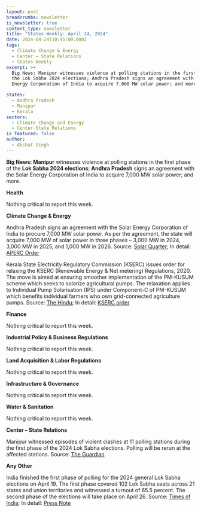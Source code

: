 ```yaml
---
layout: post
breadcrumbs: newsletter
is_newsletter: true
content_type: newsletter
title: "States Weekly: April 24, 2024"
date: 2024-04-24T10:45:00.000Z
tags:
  - Climate Change & Energy
  - Center – State Relations 
  - States Weekly
excerpt: >+
  Big News: Manipur witnesses violence at polling stations in the first phase of
  the Lok Sabha 2024 elections; Andhra Pradesh signs an agreement with the Solar
  Energy Corporation of India to acquire 7,000 MW solar power; and more.

states:
  - Andhra Pradesh
  - Manipur
  - Kerala
sectors:
  - Climate Change and Energy
  - Center-State Relations
is_featured: false
author:
  - Akshat Singh
---
```

**Big News: Manipur** witnesses violence at polling stations in the first phase of the **Lok Sabha 2024 elections**; **Andhra Pradesh** signs an agreement with the Solar Energy Corporation of India to acquire 7,000 MW solar power; and more.



**Health** 

Nothing critical to report this week.



**Climate Change & Energy**

Andhra Pradesh signs an agreement with the Solar Energy Corporation of India to procure 7,000 MW solar power. As per the agreement, the state will acquire 7,000 MW of solar power in three phases – 3,000 MW in 2024, 3,000 MW in 2025, and 1,000 MW in 2026. Source: [Solar Quarter](https://solarquarter.com/2024/04/13/empowering-agriculture-andhra-pradeshs-solar-energy-revolution-procuring-7000-mw-for-sustainable-power/); In detail: [APERC Order](https://aperc.gov.in/admin/upload/OrderinOPNo.3of2024_12.04.2024.pdf)



Kerala State Electricity Regulatory Commission (KSERC) issues order for relaxing the KSERC (Renewable Energy & Net metering) Regulations, 2020. The move is aimed at ensuring smoother implementation of the PM-KUSUM scheme which seeks to solarize agricultural pumps. The relaxation applies to Individual Pump Solarisation (IPS) under Component-C of PM-KUSUM which benefits individual farmers who own grid-connected agriculture pumps. Source: [The Hindu](https://www.thehindu.com/news/national/kerala/kerala-electricity-regulatory-commission-relaxes-provisions-for-smooth-implementation-of-agriculture-pump-solarisation/article68075744.ece); In detail: [KSERC order](https://www.eqmagpro.com/wp-content/uploads/2024/04/Y7SNaU7eSoO9PSvbcqtPPEiQIwYkYjrKHyzvC4QL_compressed.pdf)

[](https://www.eqmagpro.com/wp-content/uploads/2024/04/Y7SNaU7eSoO9PSvbcqtPPEiQIwYkYjrKHyzvC4QL_compressed.pdf)

**Finance**

Nothing critical to report this week.



**Industrial Policy & Business Regulations**  

Nothing critical to report this week.



**Land Acquisition & Labor Regulations**  

Nothing critical to report this week.



**Infrastructure & Governance**

Nothing critical to report this week.



**Water & Sanitation**

Nothing critical to report this week.



**Center – State Relations** 

Manipur witnessed episodes of violent clashes at 11 polling stations during the first phase of the 2024 Lok Sabha elections. Polling will be rerun at the affected stations. Source: [The Guardian](https://www.theguardian.com/world/2024/apr/22/india-election-2024-rerun-manipur-polling-booths-violence)



**Any Other**

India finished the first phase of polling for the 2024 general Lok Sabha elections on April 19. The first phase covered 102 Lok Sabha seats across 21 states and union territories and witnessed a turnout of 65.5 percent. The second phase of the elections will take place on April 26. Source: [Times of India](https://timesofindia.indiatimes.com/india/turnout-touches-64-in-phase-1-of-lok-sabha-polls-against-66-in-2019/articleshow/109444315.cms); In detail: [Press Note](https://www.eci.gov.in/eci-backend/public/api/download?url=LMAhAK6sOPBp%2FNFF0iRfXbEB1EVSLT41NNLRjYNJJP1KivrUxbfqkDatmHy12e%2Fzye%2BFD1PRcKxhOuiYZ2Ra30zsZVuncZbKMyY%2FE405%2FpscS%2Fh9mmIfBo6XZVb4k%2FLSCSv%2B1yJkuMeCkTzY9fhBvw%3D%3D)
